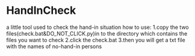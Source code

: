 # HandInCheck
a little tool used to check the hand-in situation
how to use:
1.copy the two files(check.bat&DO_NOT_CLICK.py)in to the directory which contains the files you want to check
2.click the check.bat
3.then you will get a txt file with the names of no-hand-in persons
